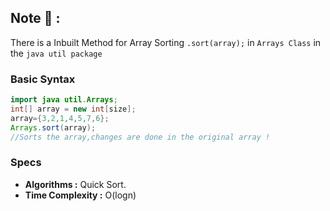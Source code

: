 ## Note 📝 :

There is a Inbuilt Method for Array Sorting
```.sort(array);``` in ```Arrays Class``` in  the  ```java util package```

 ### Basic Syntax

 ```java
import java util.Arrays;
int[] array = new int[size];
array={3,2,1,4,5,7,6};
Arrays.sort(array);
//Sorts the array,changes are done in the original array !
```
### Specs

- **Algorithms :** Quick Sort.
- **Time Complexity :** O(logn)
  

